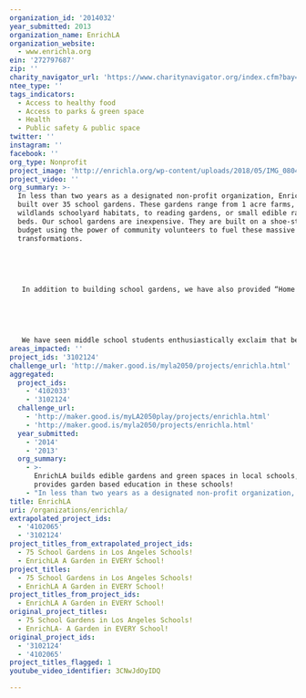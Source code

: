 ```yaml
---
organization_id: '2014032'
year_submitted: 2013
organization_name: EnrichLA
organization_website:
  - www.enrichla.org
ein: '272797687'
zip: ''
charity_navigator_url: 'https://www.charitynavigator.org/index.cfm?bay=search.profile&ein=272797687'
ntee_type: ''
tags_indicators:
  - Access to healthy food
  - Access to parks & green space
  - Health
  - Public safety & public space
twitter: ''
instagram: ''
facebook: ''
org_type: Nonprofit
project_image: 'http://enrichla.org/wp-content/uploads/2018/05/IMG_0804-1050x788.jpg'
project_video: ''
org_summary: >-
  In less than two years as a designated non-profit organization, EnrichLA has
  built over 35 school gardens. These gardens range from 1 acre farms, to
  wildlands schoolyard habitats, to reading gardens, or small edible raised
  beds. Our school gardens are inexpensive. They are built on a shoe-string
  budget using the power of community volunteers to fuel these massive
  transformations.
   
   
   
   
   
   In addition to building school gardens, we have also provided “Home and Garden Economics” programs at many of these schools. With this program, our garden stewards plant seedlings with students and provide regular maintenance to the garden. Once these fresh fruits and vegetables are ready to be harvested, students prepare healthy snacks in their outdoor kitchen. Throughout this process students are learning about science, life-cycles, composting, the importance of recycling, and they are developing a hands-on relationship to the source of their food. 
   
   
   
   
   
   We have seen middle school students enthusiastically exclaim that beets are their new favorite vegetable. In surveys, students demonstrated that after the garden program they not only ate more fruits and vegetables, but also had more fruits and vegetables available to them in the home, suggesting that the impact goes further than just the classroom. At one school, the edible school garden program was the catalyst for a new “environmental magnet” program and has been credited as one key component in the improvement of overall test scores on the campus.
areas_impacted: ''
project_ids: '3102124'
challenge_url: 'http://maker.good.is/myla2050/projects/enrichla.html'
aggregated:
  project_ids:
    - '4102033'
    - '3102124'
  challenge_url:
    - 'http://maker.good.is/myLA2050play/projects/enrichla.html'
    - 'http://maker.good.is/myla2050/projects/enrichla.html'
  year_submitted:
    - '2014'
    - '2013'
  org_summary:
    - >-
      EnrichLA builds edible gardens and green spaces in local schools, and
      provides garden based education in these schools!
    - "In less than two years as a designated non-profit organization, EnrichLA has built over 35 school gardens. These gardens range from 1 acre farms, to wildlands schoolyard habitats, to reading gardens, or small edible raised beds. Our school gardens are inexpensive. They are built on a shoe-string budget using the power of community volunteers to fuel these massive transformations.\n \n \n \n \n \n In addition to building school gardens, we have also provided â€œHome and Garden Economicsâ€\x9D programs at many of these schools. With this program, our garden stewards plant seedlings with students and provide regular maintenance to the garden. Once these fresh fruits and vegetables are ready to be harvested, students prepare healthy snacks in their outdoor kitchen. Throughout this process students are learning about science, life-cycles, composting, the importance of recycling, and they are developing a hands-on relationship to the source of their food. \n \n \n \n \n \n We have seen middle school students enthusiastically exclaim that beets are their new favorite vegetable. In surveys, students demonstrated that after the garden program they not only ate more fruits and vegetables, but also had more fruits and vegetables available to them in the home, suggesting that the impact goes further than just the classroom. At one school, the edible school garden program was the catalyst for a new â€œenvironmental magnetâ€\x9D program and has been credited as one key component in the improvement of overall test scores on the campus."
title: EnrichLA
uri: /organizations/enrichla/
extrapolated_project_ids:
  - '4102065'
  - '3102124'
project_titles_from_extrapolated_project_ids:
  - 75 School Gardens in Los Angeles Schools!
  - EnrichLA A Garden in EVERY School!
project_titles:
  - 75 School Gardens in Los Angeles Schools!
  - EnrichLA A Garden in EVERY School!
project_titles_from_project_ids:
  - EnrichLA A Garden in EVERY School!
original_project_titles:
  - 75 School Gardens in Los Angeles Schools!
  - EnrichLA- A Garden in EVERY School!
original_project_ids:
  - '3102124'
  - '4102065'
project_titles_flagged: 1
youtube_video_identifier: 3CNwJdOyIDQ

---
```


